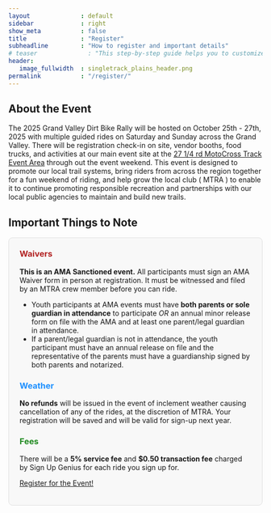 ```yaml
---
layout              : default
sidebar             : right
show_meta           : false
title               : "Register"
subheadline         : "How to register and important details"
# teaser              : "This step-by-step guide helps you to customize Feeling Responsive to your needs."
header:
   image_fullwidth  : singletrack_plains_header.png
permalink           : "/register/"
---
```


<h2>About the Event</h2>
<p>
The 2025 Grand Valley Dirt Bike Rally will be hosted on October 25th - 27th, 2025 with multiple guided rides on Saturday and Sunday across the Grand Valley. There will be registration check-in on site, vendor booths, food trucks, and activities at our main event site at the <a href="https://maps.app.goo.gl/eYvQMGQFdTL6SLk26">27 1/4 rd MotoCross Track Event Area</a> through out the event weekend. This event is designed to promote our local trail systems, bring riders from across the region together for a fun weekend of riding, and help grow the local club ( MTRA ) to enable it to continue promoting responsible recreation and partnerships with our local public agencies to maintain and build new trails.
</p>

<h2>Important Things to Note</h2>
<div style="background: #f8f8f8; border-radius: 8px; border: 1px solid #e0e0e0; padding: 1.5em; margin-bottom: 2em;">
  <h3 style="color: #b22222; margin-top: 0;">Waivers</h3>
  <p>
    <strong>This is an AMA Sanctioned event.</strong> All participants must sign an AMA Waiver form in person at registration. It must be witnessed and filed by an MTRA crew member before you can ride.
  </p>
  <ul style="margin-bottom: 1em;">
    <li>Youth participants at AMA events must have <strong>both parents or sole guardian in attendance</strong> to participate <em>OR</em> an annual minor release form on file with the AMA and at least one parent/legal guardian in attendance.</li>
    <li>If a parent/legal guardian is not in attendance, the youth participant must have an annual release on file and the representative of the parents must have a guardianship signed by both parents and notarized.</li>
  </ul>

  <h3 style="color: #1e90ff;">Weather</h3>
  <p>
    <strong>No refunds</strong> will be issued in the event of inclement weather causing cancellation of any of the rides, at the discretion of MTRA. Your registration will be saved and will be valid for sign-up next year.
  </p>

  <h3 style="color: #228b22;">Fees</h3>
  <p>
    There will be a <strong>5% service fee</strong> and <strong>$0.50 transaction fee</strong> charged by Sign Up Genius for each ride you sign up for.
  </p>

<a class="radius button small" href="https://www.signupgenius.com/go/10C0549ABA72EA7F8C16-57468629-grand#/">Register for the Event!</a>

 <!--[1]: {{ site.url }}{{ site.baseurl }}/documentation/-->

<!-- image:
    thumb: gallery-example-2-thumb.jpg
    title: gallery-example-2.jpg
    caption: Unsplash.com
    caption_url: http://unsplash.com -->


